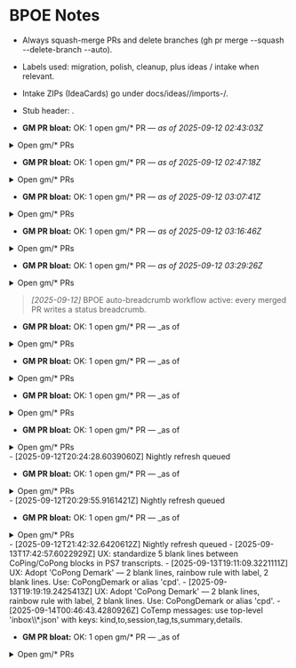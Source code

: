 <!-- status: stub; target: 150+ words -->
<!-- status: stub; target: 150+ words -->
# BPOE Notes

- Always squash-merge PRs and delete branches (gh pr merge --squash --delete-branch --auto).
- Labels used: migration, polish, cleanup, plus ideas / intake when relevant.
- Intake ZIPs (IdeaCards) go under docs/ideas/<YYYY-MM-DD>/imports-<HHmmss>/.
- Stub header: <!-- status: stub; target: 150+ words -->.







- **GM PR bloat:** OK: 1 open gm/* PR — _as of 2025-09-12 02:43:03Z_

<details><summary>Open gm/* PRs</summary>
- #385 gm/CoCivium.clean-20250911-172359 (2025-09-11T21:26:21Z)
</details>


- **GM PR bloat:** OK: 1 open gm/* PR — _as of 2025-09-12 02:47:18Z_

<details><summary>Open gm/* PRs</summary>
- #385 gm/CoCivium.clean-20250911-172359 (2025-09-11T21:26:21Z)
</details>


- **GM PR bloat:** OK: 1 open gm/* PR — _as of 2025-09-12 03:07:41Z_

<details><summary>Open gm/* PRs</summary>
- [#385](https://github.com/rickballard/CoCivium/pull/385) gm/CoCivium.clean-20250911-172359 (2025-09-12 01:26:21Z; <1 d ago)
</details>


- **GM PR bloat:** OK: 1 open gm/* PR — _as of 2025-09-12 03:16:46Z_

<details><summary>Open gm/* PRs</summary>
- [#385](https://github.com/rickballard/CoCivium/pull/385) gm/CoCivium.clean-20250911-172359 (2025-09-12 01:26:21Z; <1 d ago)
</details>


- **GM PR bloat:** OK: 1 open gm/* PR — _as of 2025-09-12 03:29:26Z_

<details><summary>Open gm/* PRs</summary>
- [#385](https://github.com/rickballard/CoCivium/pull/385) gm/CoCivium.clean-20250911-172359 (2025-09-12 01:26:21Z; <1 d ago)
</details>

> _[2025-09-12]_ BPOE auto-breadcrumb workflow active: every merged PR writes a status breadcrumb.


- **GM PR bloat:** OK: 1 open gm/* PR — _as of 

<details><summary>Open gm/* PRs</summary>
- [#385](https://github.com/rickballard/CoCivium/pull/385) gm/CoCivium.clean-20250911-172359 (2025-09-12 01:26:21Z; <1 d ago)
</details>


- **GM PR bloat:** OK: 1 open gm/* PR — _as of 

<details><summary>Open gm/* PRs</summary>
- [#385](https://github.com/rickballard/CoCivium/pull/385) gm/CoCivium.clean-20250911-172359 (2025-09-12 01:26:21Z; <1 d ago)
</details>


- **GM PR bloat:** OK: 1 open gm/* PR — _as of 

<details><summary>Open gm/* PRs</summary>
- [#385](https://github.com/rickballard/CoCivium/pull/385) gm/CoCivium.clean-20250911-172359 (2025-09-12 01:26:21Z; <1 d ago)
</details>


- **GM PR bloat:** OK: 1 open gm/* PR — _as of 

<details><summary>Open gm/* PRs</summary>
- [#385](https://github.com/rickballard/CoCivium/pull/385) gm/CoCivium.clean-20250911-172359 (2025-09-12 01:26:21Z; <1 d ago)
</details>
- [2025-09-12T20:24:28.6039060Z] Nightly refresh queued


- **GM PR bloat:** OK: 1 open gm/* PR — _as of 

<details><summary>Open gm/* PRs</summary>
- [#385](https://github.com/rickballard/CoCivium/pull/385) gm/CoCivium.clean-20250911-172359 (2025-09-12 01:26:21Z; <1 d ago)
</details>
- [2025-09-12T20:29:55.9161421Z] Nightly refresh queued


- **GM PR bloat:** OK: 1 open gm/* PR — _as of 

<details><summary>Open gm/* PRs</summary>
- [#385](https://github.com/rickballard/CoCivium/pull/385) gm/CoCivium.clean-20250911-172359 (2025-09-12 01:26:21Z; <1 d ago)
</details>
- [2025-09-12T21:42:32.6420612Z] Nightly refresh queued
- [2025-09-13T17:42:57.6022929Z] UX: standardize 5 blank lines between CoPing/CoPong blocks in PS7 transcripts.
- [2025-09-13T19:11:09.3221111Z] UX: Adopt 'CoPong Demark' — 2 blank lines, rainbow rule with label, 2 blank lines. Use: CoPongDemark or alias 'cpd'.
- [2025-09-13T19:19:19.2425413Z] UX: Adopt 'CoPong Demark' — 2 blank lines, rainbow rule with label, 2 blank lines. Use: CoPongDemark or alias 'cpd'.
- [2025-09-14T00:46:43.4280926Z] CoTemp messages: use top-level 'inbox\\*.json' with keys: kind,to,session,tag,ts,summary,details.


- **GM PR bloat:** OK: 1 open gm/* PR — _as of 

<details><summary>Open gm/* PRs</summary>
- [#385](https://github.com/rickballard/CoCivium/pull/385) gm/CoCivium.clean-20250911-172359 (2025-09-12 01:26:21Z; 2 d ago)
</details>

